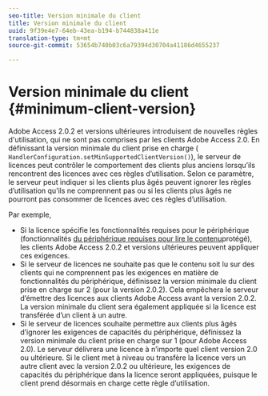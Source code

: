 ```yaml
---
seo-title: Version minimale du client
title: Version minimale du client
uuid: 9f39e4e7-64eb-43ea-b194-b744838a411e
translation-type: tm+mt
source-git-commit: 53654b740b03c6a79394d30704a41186d4655237

---
```



# Version minimale du client {#minimum-client-version}

Adobe Access 2.0.2 et versions ultérieures introduisent de nouvelles règles d&#39;utilisation, qui ne sont pas comprises par les clients Adobe Access 2.0. En définissant la version minimale du client prise en charge ( `HandlerConfiguration.setMinSupportedClientVersion()`), le serveur de licences peut contrôler le comportement des clients plus anciens lorsqu’ils rencontrent des licences avec ces règles d’utilisation. Selon ce paramètre, le serveur peut indiquer si les clients plus âgés peuvent ignorer les règles d’utilisation qu’ils ne comprennent pas ou si les clients plus âgés ne pourront pas consommer de licences avec ces règles d’utilisation.

Par exemple,

* Si la licence spécifie les fonctionnalités requises pour le périphérique (fonctionnalités [du périphérique requises pour lire le contenu](../../../aaxs-protecting-content/content-introduction/content-usage-rules/content-runtime-application-restrictions/content-device-capabilities.md)protégé), les clients Adobe Access 2.0.2 et versions ultérieures peuvent appliquer ces exigences.
* Si le serveur de licences ne souhaite pas que le contenu soit lu sur des clients qui ne comprennent pas les exigences en matière de fonctionnalités du périphérique, définissez la version minimale du client prise en charge sur 2 (pour la version 2.0.2). Cela empêchera le serveur d’émettre des licences aux clients Adobe Access avant la version 2.0.2. La version minimale du client sera également appliquée si la licence est transférée d’un client à un autre.
* Si le serveur de licences souhaite permettre aux clients plus âgés d’ignorer les exigences de capacités du périphérique, définissez la version minimale du client prise en charge sur 1 (pour Adobe Access 2.0). Le serveur délivrera une licence à n’importe quel client version 2.0 ou ultérieure. Si le client met à niveau ou transfère la licence vers un autre client avec la version 2.0.2 ou ultérieure, les exigences de capacités du périphérique dans la licence seront appliquées, puisque le client prend désormais en charge cette règle d’utilisation.

